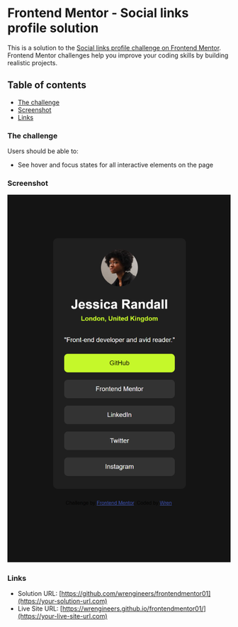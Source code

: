 # Frontend Mentor - Social links profile solution

This is a solution to the [Social links profile challenge on Frontend Mentor](https://www.frontendmentor.io/challenges/social-links-profile-UG32l9m6dQ). Frontend Mentor challenges help you improve your coding skills by building realistic projects. 

## Table of contents

- [The challenge](#the-challenge)
- [Screenshot](#screenshot)
- [Links](#links)

### The challenge

Users should be able to:

- See hover and focus states for all interactive elements on the page

### Screenshot

![Screenshot 2025-10-27 150126.png](assets/images/Screenshot%202025-10-27%20150126.png)

### Links

- Solution URL: [https://github.com/wrengineers/frontendmentor01](https://your-solution-url.com)
- Live Site URL: [https://wrengineers.github.io/frontendmentor01/](https://your-live-site-url.com)

